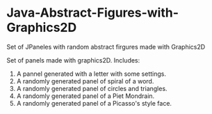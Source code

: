 # Java-Abstract-Figures-with-Graphics2D
Set of JPaneles with random abstract firgures made with Graphics2D

Set of panels made with graphics2D.
Includes:
1. A pannel generated with a letter with some settings.
2. A randomly generated panel of spiral of a word.
3. A randomly generated panel of circles and triangles.
4. A randomly generated panel of a Piet Mondrain.
5. A randomly generated panel of a Picasso's style face.
